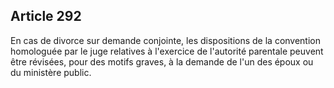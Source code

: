 Article 292
----
En cas de divorce sur demande conjointe, les dispositions de la convention
homologuée par le juge relatives à l'exercice de l'autorité parentale peuvent
être révisées, pour des motifs graves, à la demande de l'un des époux ou du
ministère public.
